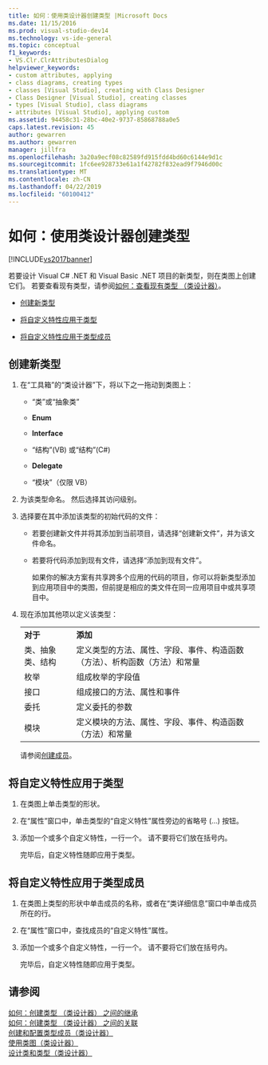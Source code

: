 ```yaml
---
title: 如何：使用类设计器创建类型 |Microsoft Docs
ms.date: 11/15/2016
ms.prod: visual-studio-dev14
ms.technology: vs-ide-general
ms.topic: conceptual
f1_keywords:
- VS.Clr.ClrAttributesDialog
helpviewer_keywords:
- custom attributes, applying
- class diagrams, creating types
- classes [Visual Studio], creating with Class Designer
- Class Designer [Visual Studio], creating classes
- types [Visual Studio], class diagrams
- attributes [Visual Studio], applying custom
ms.assetid: 94458c31-28bc-40e2-9737-85868788a0e5
caps.latest.revision: 45
author: gewarren
ms.author: gewarren
manager: jillfra
ms.openlocfilehash: 3a20a9ecf08c82589fd915fdd4bd60c6144e9d1c
ms.sourcegitcommit: 1fc6ee928733e61a1f42782f832ead9f7946d00c
ms.translationtype: MT
ms.contentlocale: zh-CN
ms.lasthandoff: 04/22/2019
ms.locfileid: "60100412"
---
```

# <a name="how-to-create-types-by-using-class-designer"></a>如何：使用类设计器创建类型
[!INCLUDE[vs2017banner](../includes/vs2017banner.md)]

若要设计 Visual C# .NET 和 Visual Basic .NET 项目的新类型，则在类图上创建它们。 若要查看现有类型，请参阅[如何：查看现有类型 （类设计器）](../ide/how-to-view-existing-types-class-designer.md)。  
  
- [创建新类型](#CreateType)  
  
- [将自定义特性应用于类型](#CustAttributeType)  
  
- [将自定义特性应用于类型成员](#CustAttributeMember)  
  
## <a name="CreateType"></a>创建新类型  
  
1. 在“工具箱”的“类设计器”下，将以下之一拖动到类图上：  
  
    - “类”或“抽象类”  
  
    - **Enum**  
  
    - **Interface**  
  
    - “结构”(VB) 或“结构”(C#)  
  
    - **Delegate**  
  
    - “模块”（仅限 VB）  
  
2. 为该类型命名。 然后选择其访问级别。  
  
3. 选择要在其中添加该类型的初始代码的文件：  
  
    - 若要创建新文件并将其添加到当前项目，请选择“创建新文件”，并为该文件命名。  
  
    - 若要将代码添加到现有文件，请选择“添加到现有文件”。  
  
         如果你的解决方案有共享跨多个应用的代码的项目，你可以将新类型添加到应用项目中的类图，但前提是相应的类文件在同一应用项目中或共享项目中。  
  
4. 现在添加其他项以定义该类型：  
  
    |||  
    |-|-|  
    |**对于**|**添加**|  
    |类、抽象类、结构|定义类型的方法、属性、字段、事件、构造函数（方法）、析构函数（方法）和常量|  
    |枚举|组成枚举的字段值|  
    |接口|组成接口的方法、属性和事件|  
    |委托|定义委托的参数|  
    |模块|定义模块的方法、属性、字段、事件、构造函数（方法）和常量|  
  
     请参阅[创建成员](../ide/creating-and-configuring-type-members-class-designer.md#CreateMembers)。  
  
## <a name="CustAttributeType"></a>将自定义特性应用于类型  
  
1. 在类图上单击类型的形状。  
  
2. 在“属性”窗口中，单击类型的“自定义特性”属性旁边的省略号 (…) 按钮。  
  
3. 添加一个或多个自定义特性，一行一个。 请不要将它们放在括号内。  
  
     完毕后，自定义特性随即应用于类型。  
  
## <a name="CustAttributeMember"></a>将自定义特性应用于类型成员  
  
1. 在类图上类型的形状中单击成员的名称，或者在“类详细信息”窗口中单击成员所在的行。  
  
2. 在“属性”窗口中，查找成员的“自定义特性”属性。  
  
3. 添加一个或多个自定义特性，一行一个。 请不要将它们放在括号内。  
  
     完毕后，自定义特性随即应用于类型。  
  
## <a name="see-also"></a>请参阅  
 [如何：创建类型 （类设计器） 之间的继承](../ide/how-to-create-inheritance-between-types-class-designer.md)   
 [如何：创建类型 （类设计器） 之间的关联](../ide/how-to-create-associations-between-types-class-designer.md)   
 [创建和配置类型成员（类设计器）](../ide/creating-and-configuring-type-members-class-designer.md)   
 [使用类图（类设计器）](../ide/working-with-class-diagrams-class-designer.md)   
 [设计类和类型（类设计器）](../ide/designing-classes-and-types-class-designer.md)
